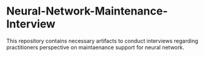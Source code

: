 # Neural-Network-Maintenance-Interview

This repository contains necessary artifacts to conduct interviews regarding practitioners perspective on maintaenance support for neural network.
